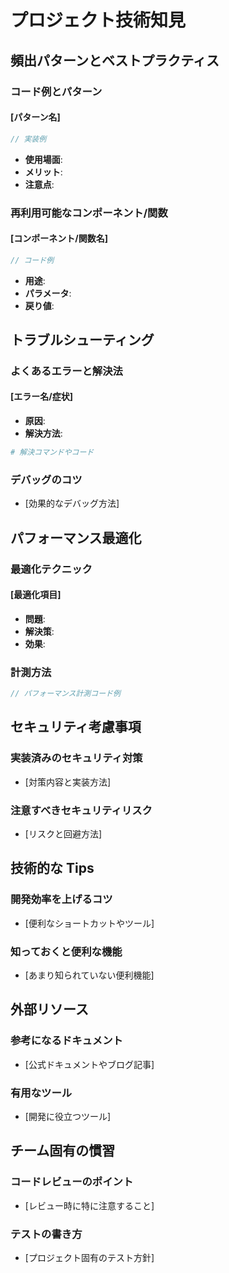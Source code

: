 # プロジェクト技術知見

## 頻出パターンとベストプラクティス

### コード例とパターン
#### [パターン名]
```javascript
// 実装例
```
- **使用場面**: 
- **メリット**: 
- **注意点**: 

### 再利用可能なコンポーネント/関数
#### [コンポーネント/関数名]
```javascript
// コード例
```
- **用途**: 
- **パラメータ**: 
- **戻り値**: 

## トラブルシューティング

### よくあるエラーと解決法
#### [エラー名/症状]
- **原因**: 
- **解決方法**: 
```bash
# 解決コマンドやコード
```

### デバッグのコツ
- [効果的なデバッグ方法]

## パフォーマンス最適化

### 最適化テクニック
#### [最適化項目]
- **問題**: 
- **解決策**: 
- **効果**: 

### 計測方法
```javascript
// パフォーマンス計測コード例
```

## セキュリティ考慮事項

### 実装済みのセキュリティ対策
- [対策内容と実装方法]

### 注意すべきセキュリティリスク
- [リスクと回避方法]

## 技術的な Tips

### 開発効率を上げるコツ
- [便利なショートカットやツール]

### 知っておくと便利な機能
- [あまり知られていない便利機能]

## 外部リソース

### 参考になるドキュメント
- [公式ドキュメントやブログ記事]

### 有用なツール
- [開発に役立つツール]

## チーム固有の慣習

### コードレビューのポイント
- [レビュー時に特に注意すること]

### テストの書き方
- [プロジェクト固有のテスト方針]